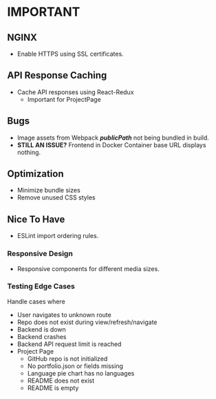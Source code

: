 # IMPORTANT

## NGINX

- Enable HTTPS using SSL certificates.

## API Response Caching

- Cache API responses using React-Redux
  - Important for ProjectPage

## Bugs

- Image assets from Webpack **_publicPath_** not being bundled in build.
- **STILL AN ISSUE?** Frontend in Docker Container base URL displays nothing.

## Optimization

- Minimize bundle sizes
- Remove unused CSS styles

## Nice To Have

- ESLint import ordering rules.

### Responsive Design

- Responsive components for different media sizes.

### Testing Edge Cases

Handle cases where

- User navigates to unknown route
- Repo does not exist during view/refresh/navigate
- Backend is down
- Backend crashes
- Backend API request limit is reached
- Project Page
  - GitHub repo is not initialized
  - No portfolio.json or fields missing
  - Language pie chart has no languages
  - README does not exist
  - README is empty
